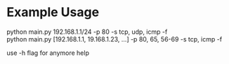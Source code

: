 # Example Usage
python main.py 192.168.1.1/24 -p 80 -s tcp, udp, icmp -f <br />
python main.py [192.168.1.1, 19.168.1.23, ...] -p 80, 65, 56-69 -s tcp, icmp -f <br />

use -h flag for anymore help
